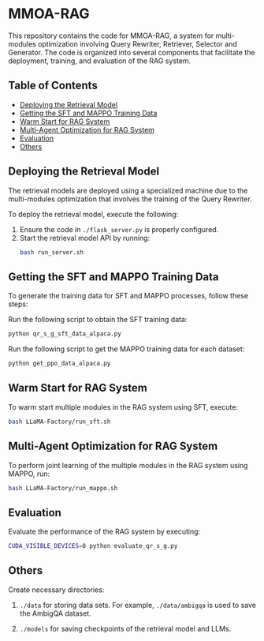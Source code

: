 # MMOA-RAG

This repository contains the code for MMOA-RAG, a system for multi-modules optimization involving Query Rewriter, Retriever, Selector and Generator. The code is organized into several components that facilitate the deployment, training, and evaluation of the RAG system.

## Table of Contents

- [Deploying the Retrieval Model](#deploying-the-retrieval-model)
- [Getting the SFT and MAPPO Training Data](#getting-the-sft-and-mappo-training-data)
- [Warm Start for RAG System](#warm-start-for-rag-system)
- [Multi-Agent Optimization for RAG System](#multi-agent-optimization-for-rag-system)
- [Evaluation](#evaluation)
- [Others](#others)

## Deploying the Retrieval Model

The retrieval models are deployed using a specialized machine due to the multi-modules optimization that involves the training of the Query Rewriter.

To deploy the retrieval model, execute the following:

1. Ensure the code in `./flask_server.py` is properly configured.
2. Start the retrieval model API by running:
   ```bash
   bash run_server.sh
   ```

## Getting the SFT and MAPPO Training Data
To generate the training data for SFT and MAPPO processes, follow these steps:

Run the following script to obtain the SFT training data:
   ```bash
   python qr_s_g_sft_data_alpaca.py
   ```

Run the following script to get the MAPPO training data for each dataset:
   ```bash
   python get_ppo_data_alpaca.py
   ```

## Warm Start for RAG System
To warm start multiple modules in the RAG system using SFT, execute:
   ```bash
   bash LLaMA-Factory/run_sft.sh
   ```

## Multi-Agent Optimization for RAG System
To perform joint learning of the multiple modules in the RAG system using MAPPO, run:
   ```bash
   bash LLaMA-Factory/run_mappo.sh
   ```

## Evaluation
Evaluate the performance of the RAG system by executing:
   ```bash
   CUDA_VISIBLE_DEVICES=0 python evaluate_qr_s_g.py
   ```

## Others
Create necessary directories: 
1. `./data` for storing data sets. For example, `./data/ambigqa` is used to save the AmbigQA dataset.

2. `./models` for saving checkpoints of the retrieval model and LLMs.
